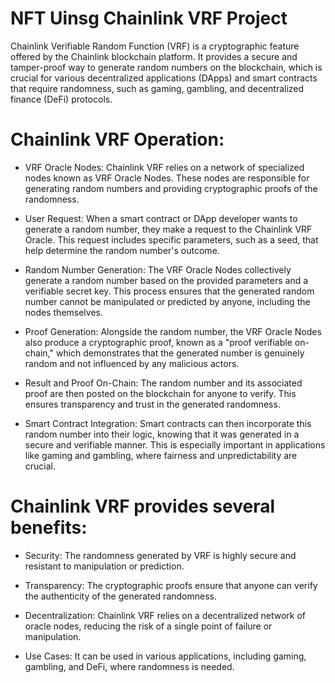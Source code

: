 # NFT Uinsg Chainlink VRF Project

Chainlink Verifiable Random Function (VRF) is a cryptographic feature offered by the Chainlink blockchain platform. It provides a secure and tamper-proof way to generate random numbers on the blockchain, which is crucial for various decentralized applications (DApps) and smart contracts that require randomness, such as gaming, gambling, and decentralized finance (DeFi) protocols.

# Chainlink VRF Operation:

- VRF Oracle Nodes: Chainlink VRF relies on a network of specialized nodes known as VRF Oracle Nodes. These nodes are responsible for generating random numbers and providing cryptographic proofs of the randomness.

- User Request: When a smart contract or DApp developer wants to generate a random number, they make a request to the Chainlink VRF Oracle. This request includes specific parameters, such as a seed, that help determine the random number's outcome.

- Random Number Generation: The VRF Oracle Nodes collectively generate a random number based on the provided parameters and a verifiable secret key. This process ensures that the generated random number cannot be manipulated or predicted by anyone, including the nodes themselves.

- Proof Generation: Alongside the random number, the VRF Oracle Nodes also produce a cryptographic proof, known as a "proof verifiable on-chain," which demonstrates that the generated number is genuinely random and not influenced by any malicious actors.

- Result and Proof On-Chain: The random number and its associated proof are then posted on the blockchain for anyone to verify. This ensures transparency and trust in the generated randomness.

- Smart Contract Integration: Smart contracts can then incorporate this random number into their logic, knowing that it was generated in a secure and verifiable manner. This is especially important in applications like gaming and gambling, where fairness and unpredictability are crucial.

# Chainlink VRF provides several benefits:

- Security: The randomness generated by VRF is highly secure and resistant to manipulation or prediction.

- Transparency: The cryptographic proofs ensure that anyone can verify the authenticity of the generated randomness.

- Decentralization: Chainlink VRF relies on a decentralized network of oracle nodes, reducing the risk of a single point of failure or manipulation.

- Use Cases: It can be used in various applications, including gaming, gambling, and DeFi, where randomness is needed.
